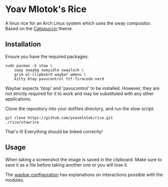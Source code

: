 # Yoav Mlotok's Rice
A linux rice for an Arch Linux system which uses the sway compositor. \
Based on the [Catppuccin](https://catppuccin.com) theme.

## Installation
Ensure you have the required packages:
```
sudo pacman -S stow \
    sway swaybg swayidle swaylock \
    grim wl-clipboard waybar wmenu \
    kitty btop pavucontrol ttf-firacode-nerd
```
Waybar expects 'btop' and 'pavucontrol' to be installed. However, they are not strictly required for it to work and may be substituted with any other applications.

Clone the repository into your dotfiles directory, and run the stow script:
```
git clone https://github.com/yoavmlotok/rice.git
./rice/stowrice
```

That's it! Everything should be linked correctly!

## Usage
When taking a screenshot the image is saved in the clipboard.
Make sure to save it as a file before taking another one or you will lose it.

The [waybar configuration](https://github.com/yoavmlotok/rice/blob/main/waybar/config.jsonc) has explanations on interactions possible with the modules.
